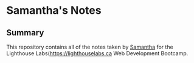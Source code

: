 # Samantha's Notes

## Summary

This repository contains all of the notes taken by [Samantha](https://github.com/samanthakania) for the Lighthouse Labs(https://lighthouselabs.ca Web Development Bootcamp.
